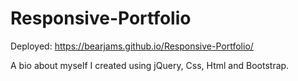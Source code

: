 # Responsive-Portfolio

Deployed: https://bearjams.github.io/Responsive-Portfolio/

A bio about myself I created using jQuery, Css, Html and Bootstrap.
